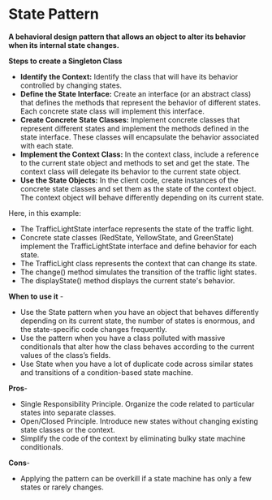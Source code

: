 # State Pattern

**A behavioral design pattern that allows an object to alter its behavior when its internal state changes.**


**Steps to create a Singleton Class**
- **Identify the Context:** Identify the class that will have its behavior controlled by changing states.
- **Define the State Interface:** Create an interface (or an abstract class) that defines the methods that represent the behavior of different states. Each concrete state class will implement this interface.
- **Create Concrete State Classes:** Implement concrete classes that represent different states and implement the methods defined in the state interface. These classes will encapsulate the behavior associated with each state.
- **Implement the Context Class:** In the context class, include a reference to the current state object and methods to set and get the state. The context class will delegate its behavior to the current state object.
- **Use the State Objects:** In the client code, create instances of the concrete state classes and set them as the state of the context object. The context object will behave differently depending on its current state.


Here, in this example:
- The TrafficLightState interface represents the state of the traffic light.
- Concrete state classes (RedState, YellowState, and GreenState) implement the TrafficLightState interface and define behavior for each state.
- The TrafficLight class represents the context that can change its state.
- The change() method simulates the transition of the traffic light states.
- The displayState() method displays the current state's behavior.


**When to use it** - 
- Use the State pattern when you have an object that behaves differently depending on its current state, the number of states is enormous, and the state-specific code changes frequently.
- Use the pattern when you have a class polluted with massive conditionals that alter how the class behaves according to the current values of the class’s fields.
- Use State when you have a lot of duplicate code across similar states and transitions of a condition-based state machine.


**Pros**-
- Single Responsibility Principle. Organize the code related to particular states into separate classes.
- Open/Closed Principle. Introduce new states without changing existing state classes or the context.
- Simplify the code of the context by eliminating bulky state machine conditionals.


**Cons**-
- Applying the pattern can be overkill if a state machine has only a few states or rarely changes.